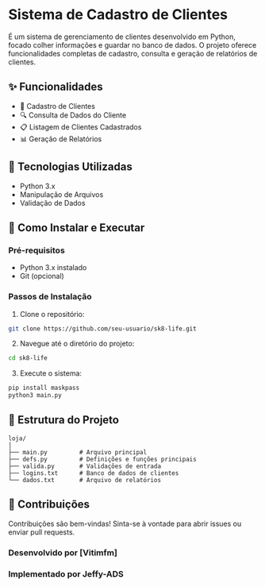 # Sistema de Cadastro de Clientes

É um sistema de gerenciamento de clientes desenvolvido em Python, focado colher informações e guardar no banco de dados. O projeto oferece funcionalidades completas de cadastro, consulta e geração de relatórios de clientes.

## ✨ Funcionalidades

- 👤 Cadastro de Clientes
- 🔍 Consulta de Dados do Cliente
- 📋 Listagem de Clientes Cadastrados
- 📊 Geração de Relatórios

## 🚀 Tecnologias Utilizadas

- Python 3.x
- Manipulação de Arquivos
- Validação de Dados

## 🔧 Como Instalar e Executar

### Pré-requisitos
- Python 3.x instalado
- Git (opcional)

### Passos de Instalação

1. Clone o repositório:
```bash
git clone https://github.com/seu-usuario/sk8-life.git
```

2. Navegue até o diretório do projeto:
```bash
cd sk8-life
```

3. Execute o sistema:
```bash
pip install maskpass
python3 main.py
```

## 📂 Estrutura do Projeto

```
loja/
│
├── main.py         # Arquivo principal
├── defs.py         # Definições e funções principais
├── valida.py       # Validações de entrada
├── logins.txt      # Banco de dados de clientes
└── dados.txt       # Arquivo de relatórios
```

## 🤝 Contribuições

Contribuições são bem-vindas! Sinta-se à vontade para abrir issues ou enviar pull requests.



### Desenvolvido por [Vitimfm]
### Implementado por Jeffy-ADS
